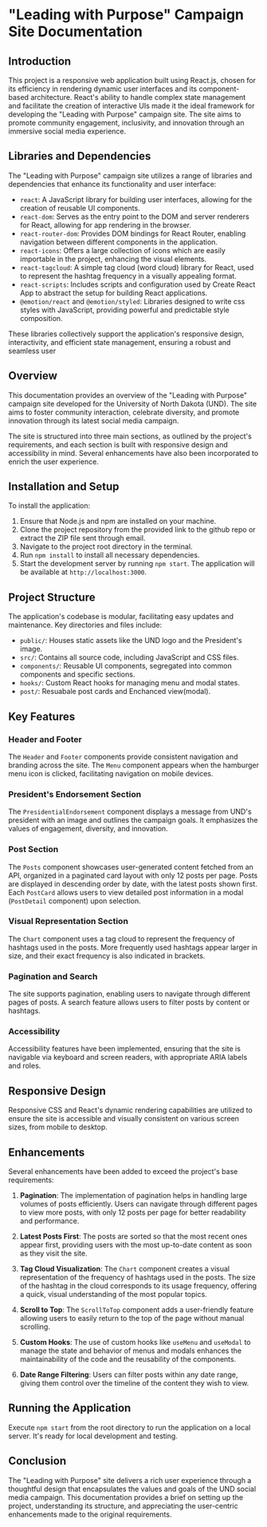 # "Leading with Purpose" Campaign Site Documentation

## Introduction

This project is a responsive web application built using React.js, chosen for its efficiency in rendering dynamic user interfaces and its component-based architecture. React's ability to handle complex state management and facilitate the creation of interactive UIs made it the ideal framework for developing the "Leading with Purpose" campaign site. The site aims to promote community engagement, inclusivity, and innovation through an immersive social media experience.

## Libraries and Dependencies

The "Leading with Purpose" campaign site utilizes a range of libraries and dependencies that enhance its functionality and user interface:

- `react`: A JavaScript library for building user interfaces, allowing for the creation of reusable UI components.
- `react-dom`: Serves as the entry point to the DOM and server renderers for React, allowing for app rendering in the browser.
- `react-router-dom`: Provides DOM bindings for React Router, enabling navigation between different components in the application.
- `react-icons`: Offers a large collection of icons which are easily importable in the project, enhancing the visual elements.
- `react-tagcloud`: A simple tag cloud (word cloud) library for React, used to represent the hashtag frequency in a visually appealing format.
- `react-scripts`: Includes scripts and configuration used by Create React App to abstract the setup for building React applications.
- `@emotion/react` and `@emotion/styled`: Libraries designed to write css styles with JavaScript, providing powerful and predictable style composition.

These libraries collectively support the application's responsive design, interactivity, and efficient state management, ensuring a robust and seamless user

## Overview

This documentation provides an overview of the "Leading with Purpose" campaign site developed for the University of North Dakota (UND). The site aims to foster community interaction, celebrate diversity, and promote innovation through its latest social media campaign.

The site is structured into three main sections, as outlined by the project's requirements, and each section is built with responsive design and accessibility in mind. Several enhancements have also been incorporated to enrich the user experience.

## Installation and Setup

To install the application:

1. Ensure that Node.js and npm are installed on your machine.
2. Clone the project repository from the provided link to the github repo or extract the ZIP file sent through email.
3. Navigate to the project root directory in the terminal.
4. Run `npm install` to install all necessary dependencies.
5. Start the development server by running `npm start`. The application will be available at `http://localhost:3000`.

## Project Structure

The application's codebase is modular, facilitating easy updates and maintenance. Key directories and files include:

- `public/`: Houses static assets like the UND logo and the President's image.
- `src/`: Contains all source code, including JavaScript and CSS files.
- `components/`: Reusable UI components, segregated into common components and specific sections.
- `hooks/`: Custom React hooks for managing menu and modal states.
- `post/`: Resuabale post cards and Enchanced view(modal).

## Key Features

### Header and Footer

The `Header` and `Footer` components provide consistent navigation and branding across the site. The `Menu` component appears when the hamburger menu icon is clicked, facilitating navigation on mobile devices.

### President's Endorsement Section

The `PresidentialEndorsement` component displays a message from UND's president with an image and outlines the campaign goals. It emphasizes the values of engagement, diversity, and innovation.

### Post Section

The `Posts` component showcases user-generated content fetched from an API, organized in a paginated card layout with only 12 posts per page. Posts are displayed in descending order by date, with the latest posts shown first. Each `PostCard` allows users to view detailed post information in a modal (`PostDetail` component) upon selection.

### Visual Representation Section

The `Chart` component uses a tag cloud to represent the frequency of hashtags used in the posts. More frequently used hashtags appear larger in size, and their exact frequency is also indicated in brackets.

### Pagination and Search

The site supports pagination, enabling users to navigate through different pages of posts. A search feature allows users to filter posts by content or hashtags.

### Accessibility

Accessibility features have been implemented, ensuring that the site is navigable via keyboard and screen readers, with appropriate ARIA labels and roles.

## Responsive Design

Responsive CSS and React's dynamic rendering capabilities are utilized to ensure the site is accessible and visually consistent on various screen sizes, from mobile to desktop.

## Enhancements

Several enhancements have been added to exceed the project's base requirements:

1. **Pagination**: The implementation of pagination helps in handling large volumes of posts efficiently. Users can navigate through different pages to view more posts, with only 12 posts per page for better readability and performance.

2. **Latest Posts First**: The posts are sorted so that the most recent ones appear first, providing users with the most up-to-date content as soon as they visit the site.

3. **Tag Cloud Visualization**: The `Chart` component creates a visual representation of the frequency of hashtags used in the posts. The size of the hashtag in the cloud corresponds to its usage frequency, offering a quick, visual understanding of the most popular topics.

4. **Scroll to Top**: The `ScrollToTop` component adds a user-friendly feature allowing users to easily return to the top of the page without manual scrolling.

5. **Custom Hooks**: The use of custom hooks like `useMenu` and `useModal` to manage the state and behavior of menus and modals enhances the maintainability of the code and the reusability of the components.

6. **Date Range Filtering**: Users can filter posts within any date range, giving them control over the timeline of the content they wish to view.

## Running the Application

Execute `npm start` from the root directory to run the application on a local server. It's ready for local development and testing.

## Conclusion

The "Leading with Purpose" site delivers a rich user experience through a thoughtful design that encapsulates the values and goals of the UND social media campaign. This documentation provides a brief on setting up the project, understanding its structure, and appreciating the user-centric enhancements made to the original requirements.
